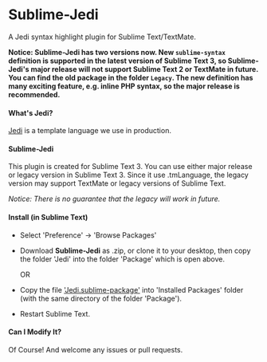 # Sublime-Jedi

A Jedi syntax highlight plugin for Sublime Text/TextMate.

**Notice: Sublime-Jedi has two versions now. New `sublime-syntax` definition is supported in the latest version of Sublime Text 3, so Sublime-Jedi's major release will not support Sublime Text 2 or TextMate in future. You can find the old package in the folder `Legacy`. The new definition has many exciting feature, e.g. inline PHP syntax, so the major release is recommended.**



#### What's Jedi?

[Jedi](https://github.com/baixing/jedi) is a template language we use in production.

#### Sublime-Jedi

This plugin is created for Sublime Text 3. You can use either major release or legacy version in Sublime Text 3.
Since it use .tmLanguage, the legacy version may support TextMate or legacy versions of Sublime Text.

*Notice: There is no guarantee that the legacy will work in future.*

#### Install (in Sublime Text)

*  Select 'Preference' -> 'Browse Packages'
*  Download **Sublime-Jedi** as .zip, or clone it to your desktop,
    then copy the folder 'Jedi' into the folder 'Package' which is open above.

    OR

*  Copy the file ['Jedi.sublime-package'](https://raw.githubusercontent.com/cyansalt/sublime-jedi/master/Jedi.sublime-package) into 'Installed Packages' folder
    (with the same directory of the folder 'Package').
*  Restart Sublime Text.

#### Can I Modify It?

Of Course! And welcome any issues or pull requests.
